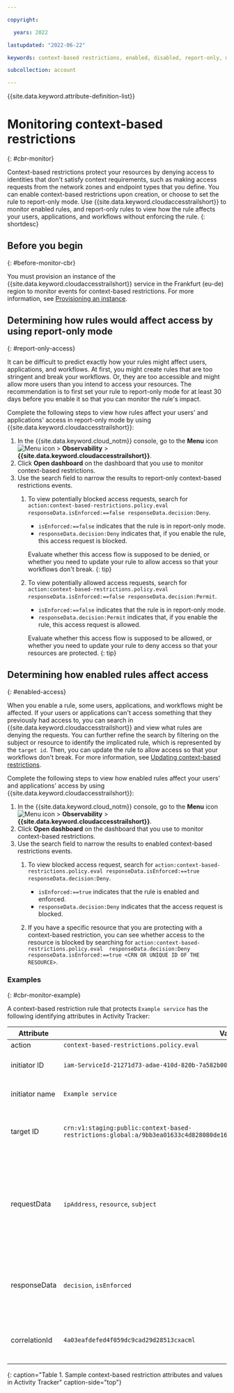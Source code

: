 ```yaml
---

copyright:

  years: 2022

lastupdated: "2022-06-22"

keywords: context-based restrictions, enabled, disabled, report-only, monitor, monitor cbr, cbr, activity tracker, cbr events, context-based restrictions events, denied access

subcollection: account

---
```


{{site.data.keyword.attribute-definition-list}}

# Monitoring context-based restrictions
{: #cbr-monitor}

Context-based restrictions protect your resources by denying access to identities that don't satisfy context requirements, such as making access requests from the network zones and endpoint types that you define. You can enable context-based restrictions upon creation, or choose to set the rule to report-only mode. Use {{site.data.keyword.cloudaccesstrailshort}} to monitor enabled rules, and report-only rules to view how the rule affects your users, applications, and workflows without enforcing the rule. 
{: shortdesc}

## Before you begin
{: #before-monitor-cbr}

You must provision an instance of the {{site.data.keyword.cloudaccesstrailshort}} service in the Frankfurt (eu-de) region to monitor events for context-based restrictions. For more information, see [Provisioning an instance](/docs/activity-tracker?topic=activity-tracker-provision).

## Determining how rules would affect access by using report-only mode
{: #report-only-access}

It can be difficult to predict exactly how your rules might affect users, applications, and workflows. At first, you might create rules that are too stringent and break your workflows. Or, they are too accessible and might allow more users than you intend to access your resources. The recommendation is to first set your rule to report-only mode for at least 30 days before you enable it so that you can monitor the rule's impact.

Complete the following steps to view how rules affect your users' and applications' access in report-only mode by using {{site.data.keyword.cloudaccesstrailshort}}:

1. In the {{site.data.keyword.cloud_notm}} console, go to the **Menu** icon ![Menu icon](../icons/icon_hamburger.svg "Menu") > **Observability** > **{{site.data.keyword.cloudaccesstrailshort}}**. 
1. Click **Open dashboard** on the dashboard that you use to monitor context-based restrictions. 
1. Use the search field to narrow the results to report-only context-based restrictions events.
   1. To view potentially blocked access requests, search for `action:context-based-restrictions.policy.eval responseData.isEnforced:==false responseData.decision:Deny`. 
      * `isEnforced:==false` indicates that the rule is in report-only mode. 
      * `responseData.decision:Deny` indicates that, if you enable the rule, this access request is blocked. 

      Evaluate whether this access flow is supposed to be denied, or whether you need to update your rule to allow access so that your workflows don't break. 
      {: tip}

   1. To view potentially allowed access requests, search for `action:context-based-restrictions.policy.eval responseData.isEnforced:==false responseData.decision:Permit`.
      * `isEnforced:==false` indicates that the rule is in report-only mode. 
      * `responseData.decision:Permit` indicates that, if you enable the rule, this access request is allowed.

      Evaluate whether this access flow is supposed to be allowed, or whether you need to update your rule to deny access so that your resources are protected. 
      {: tip}

## Determining how enabled rules affect access
{: #enabled-access}

When you enable a rule, some users, applications, and workflows might be affected. If your users or applications can't access something that they previously had access to, you can search in {{site.data.keyword.cloudaccesstrailshort}} and view what rules are denying the requests. You can further refine the search by filtering on the subject or resource to identify the implicated rule, which is represented by the `target id`. Then, you can update the rule to allow access so that your workflows don't break. For more information, see [Updating context-based restrictions](/docs/account?topic=account-context-restrictions-update). 

Complete the following steps to view how enabled rules affect your users' and applications' access by using {{site.data.keyword.cloudaccesstrailshort}}:

1. In the {{site.data.keyword.cloud_notm}} console, go to the **Menu** icon ![Menu icon](../icons/icon_hamburger.svg "Menu") > **Observability** > **{{site.data.keyword.cloudaccesstrailshort}}**. 
1. Click **Open dashboard** on the dashboard that you use to monitor context-based restrictions. 
1. Use the search field to narrow the results to enabled context-based restrictions events.
   1. To view blocked access request, search for `action:context-based-restrictions.policy.eval responseData.isEnforced:==true responseData.decision:Deny`. 
      * `isEnforced:==true` indicates that the rule is enabled and enforced. 
      * `responseData.decision:Deny` indicates that the access request is blocked. 
    
   1. If you have a specific resource that you are protecting with a context-based restriction, you can see whether access to the resource is blocked by searching for `action:context-based-restrictions.policy.eval  responseData.decision:Deny responseData.isEnforced:==true <CRN OR UNIQUE ID OF THE RESOURCE>`. 

### Examples 
{: #cbr-monitor-example}

A context-based restriction rule that protects `Example service` has the following identifying attributes in Activity Tracker:

| Attribute    | Value      | Description |
|---------------|------------|-----------|
| action        | `context-based-restrictions.policy.eval` |
| initiator ID | `iam-ServiceId-21271d73-adae-410d-820b-7a582b0066fc` | The unique ID of the protected service. |
| initiator name  | `Example service` | The name of the protected service. |
| target ID| `crn:v1:staging:public:context-based-restrictions:global:a/9bb3ea01633c4d828080de16ce34ea70::rule:b9fadacd4fbe034d7aafcd1659063aaa` | The unique ID of the rule that rendered the allow or deny decision. |
| requestData | `ipAddress`, `resource`, `subject` | Contains the details of the resource that the requester is trying to access, the identity of the requester and from what IP address they are requesting access.|
| responseData | `decision`, `isEnforced` | The decision and enforcement mode. When `isEnforced=false`, the rule is in report-only mode. |
| correlationId | `4a03eafdefed4f059dc9cad29d28513cxacml` | Used for debug interactions and tracing the request with support. |
{: caption="Table 1. Sample context-based restriction attributes and values in Activity Tracker" caption-side="top"}
